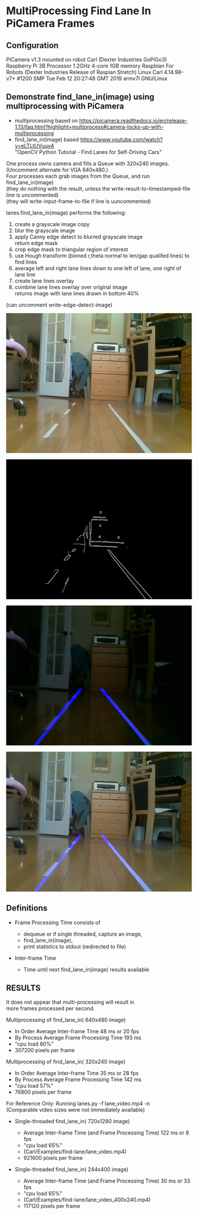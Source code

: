 # MultiProcessing Find Lane In PiCamera Frames


## Configuration 
PiCamera v1.3 mounted on robot Carl (Dexter Industries GoPiGo3)
Raspberry Pi 3B Processor 1.2GHz 4-core 1GB memory 
Raspbian For Robots (Dexter Industries Release of Raspian Stretch) 
    Linux Carl 4.14.98-v7+ #1200 SMP Tue Feb 12 20:27:48 GMT 2019 armv7l GNU/Linux

## Demonstrate find_lane_in(image) using multiprocessing with PiCamera

* multiprocessing based on https://picamera.readthedocs.io/en/release-1.13/faq.html?highlight=multiprocess#camera-locks-up-with-multiprocessing
* find_lane_in(image) based https://www.youtube.com/watch?v=eLTLtUVuuy4  
         "OpenCV Python Tutorial - Find Lanes for Self-Driving Cars"



One process owns camera and fills a Queue with 320x240 images.  (Uncomment alternate for VGA 640x480.)  
Four processes each grab images from the Queue, and run find_lane_in(image)  
    (they do nothing with the result, unless the write-result-to-timestamped-file line is uncommented)  
    (they will write-input-frame-to-file if line is uuncommented)  

lanes.find_lane_in(image) performs the following:  

  1) create a grayscale image copy  
  2) blur the grayscale image  
  3) apply Canny edge detect to blurred grayscale image  
     return edge mask  
  4) crop edge mask to triangular region of interest  
  5) use Hough transform (binned r,theta normal to len/gap qualifed lines) to find lines  
  6) average left and right lane lines down to one left of lane, one right of lane line  
  7) create lane lines overlay  
  8) combine lane lines overlay over original image  
     returns image with lane lines drawn in bottom 40%

  (can uncomment write-edge-detect-image)




![Input Image](./images/input_image.jpg?raw=true)

![Edge Detection](./images/edge_detect.jpg?raw=true)

![First Result](./images/first_result.jpg?raw=true)

![Subsequent Results](./images/result.jpg?raw=true)


## Definitions  
* Frame Processing Time consists of 
  * dequeue or if single threaded, capture an image, 
  * find_lane_in(image), 
  * print statistics to stdout (redirected to file)

* Inter-frame Time
  * Time until next find_lane_in(image) results available 



## RESULTS

It does not appear that multi-processing will result in  
more frames processed per second.

Multiprocessing of find_lane_in( 640x480 image) 
* In Order Average Inter-frame Time 48 ms or 20 fps
* By Process Average Frame Processing Time 193 ms
* "cpu load 80%"
* 307200 pixels per frame

Multiprocessing of find_lane_in( 320x240 image)
* In Order Average Inter-frame Time 35 ms or 28 fps
* By Process Average Frame Processing Time 142 ms
* "cpu load 57%"
* 76800 pixels per frame


For Reference Only: Running lanes.py -f lane_video.mp4 -n  
(Comparable video sizes were not immediately available)  

* Single-threaded find_lane_in( 720x1280 image)  
  * Average Inter-frame Time (and Frame Processing Time) 122 ms or 8 fps  
  * "cpu load 65%"
  * (Carl/Examples/find-lane/lane_video.mp4)
  * 921600 pixels per frame

* Single-threaded find_lane_in( 244x400 image)  
  * Average Inter-frame Time (and Frame Processing Time)  30 ms or 33 fps  
  * "cpu load 65%"
  * (Carl/Examples/find-lane/lane_video_400x240.mp4)
  * 117120 pixels per frame

